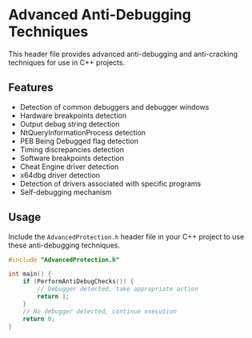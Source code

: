 # Advanced Anti-Debugging Techniques

This header file provides advanced anti-debugging and anti-cracking techniques for use in C++ projects.

## Features

- Detection of common debuggers and debugger windows
- Hardware breakpoints detection
- Output debug string detection
- NtQueryInformationProcess detection
- PEB Being Debugged flag detection
- Timing discrepancies detection
- Software breakpoints detection
- Cheat Engine driver detection
- x64dbg driver detection
- Detection of drivers associated with specific programs
- Self-debugging mechanism

## Usage

Include the `AdvancedProtection.h` header file in your C++ project to use these anti-debugging techniques.

```cpp
#include "AdvancedProtection.h"

int main() {
    if (PerformAntiDebugChecks()) {
        // Debugger detected, take appropriate action
        return 1;
    }
    // No debugger detected, continue execution
    return 0;
}

